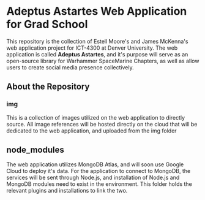 # Adeptus Astartes Web Application for Grad School
This repository is the collection of Estell Moore's and James McKenna's web application project for ICT-4300 at Denver University. The web application is called **Adeptus Astartes**, and it's purpose will serve as an open-source library for Warhammer SpaceMarine Chapters, as well as allow users to create social media presence collectively.

## About the Repository
### img
This is a collection of images utilized on the web application to directly source. All image references will be hosted directly on the cloud that will be dedicated to the web application, and uploaded from the img folder

## node_modules
The web application utilizes MongoDB Atlas, and will soon use Google Cloud to deploy it's data. For the application to connect to MongoDB, the services will be sent through Node.js, and installation of Node.js and MongoDB modules need to exist in the environment. This folder holds the relevant plugins and installations to link the two.
